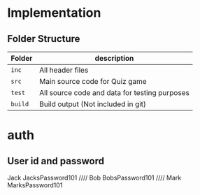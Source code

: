 # Implementation
## Folder Structure
Folder        | description
--------------| ----------------------------------------------
`inc`         | All header files
`src`         | Main source code for Quiz game
`test`        | All source code and data for testing purposes
`build`       | Build output (Not included in git)


# auth
## User id and password
Jack JacksPassword101 ////
Bob BobsPassword101  ////
Mark MarksPassword101

